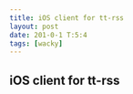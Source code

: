 ```yaml
---
title: iOS client for tt-rss
layout: post
date: 201-0-1 T:5:4
tags: [wacky]
---
```

## iOS client for tt-rss

